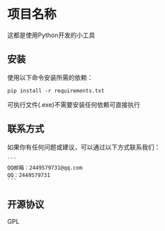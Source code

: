 # 项目名称

这都是使用Python开发的小工具

## 安装

使用以下命令安装所需的依赖：

   ```
   pip install -r requirements.txt
   ```

可执行文件(.exe)不需要安装任何依赖可直接执行

## 联系方式

如果你有任何问题或建议，可以通过以下方式联系我们：

    ```
    QQ邮箱：2449579731@qq.com
    QQ：2449579731
    ```

## 开源协议

GPL
